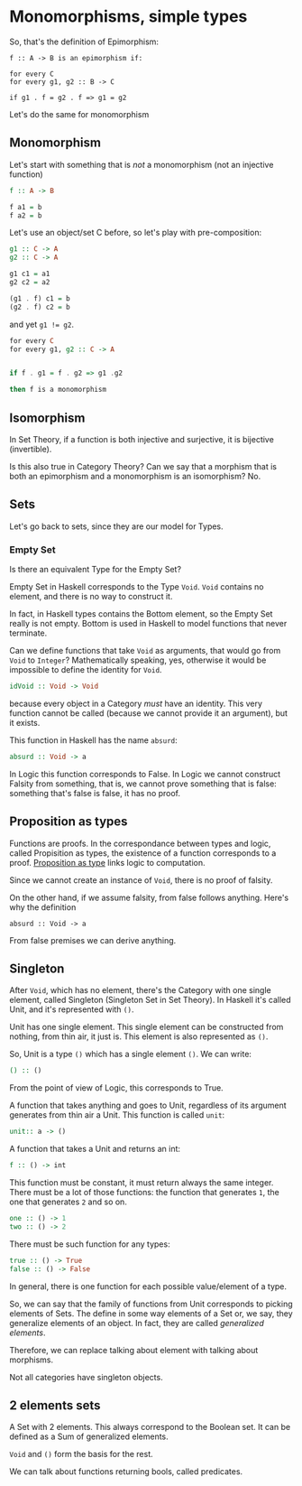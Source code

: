 Monomorphisms, simple types
===========================

So, that's the definition of Epimorphism:

```haskel
f :: A -> B is an epimorphism if:

for every C
for every g1, g2 :: B -> C

if g1 . f = g2 . f => g1 = g2
```

Let's do the same for monomorphism

## Monomorphism
Let's start with something that is *not* a monomorphism (not an injective function)

```haskell
f :: A -> B

f a1 = b
f a2 = b
```

Let's use an object/set C before, so let's play with pre-composition:

```haskell
g1 :: C -> A
g2 :: C -> A

g1 c1 = a1
g2 c2 = a2

(g1 . f) c1 = b
(g2 . f) c2 = b
```

and yet `g1 != g2`.

```haskell
for every C
for every g1, g2 :: C -> A


if f . g1 = f . g2 => g1 .g2

then f is a monomorphism
```

## Isomorphism
In Set Theory, if a function is both injective and surjective, it is bijective (invertible).

Is this also true in Category Theory? Can we say that a morphism that is both an epimorphism and a monomorphism is an isomorphism? No.



## Sets
Let's go back to sets, since they are our model for Types.

### Empty Set
Is there an equivalent Type for the Empty Set?

Empty Set in Haskell corresponds to the Type `Void`. `Void` contains no element, and there is no way to construct it.

In fact, in Haskell types contains the Bottom element, so the Empty Set really is not empty. Bottom is used in Haskell to model functions that never terminate.

Can we define functions that take `Void` as arguments, that would go from `Void` to `Integer`? Mathematically speaking, yes, otherwise it would be impossible to define the identity for `Void`.


```haskell
idVoid :: Void -> Void
```

because every object in a Category *must* have an identity. This very function cannot be called (because we cannot provide it an argument), but it exists.

This function in Haskell has the name `absurd`:

```haskell
absurd :: Void -> a
```

In Logic this function corresponds to False. In Logic we cannot construct Falsity from something, that is, we cannot prove something that is false: something that's false is false, it has no proof.

## Proposition as types
Functions are proofs. In the correspondance between types and logic, called Propisition as types, the existence of a function corresponds to a proof. [Proposition as type](https://homepages.inf.ed.ac.uk/wadler/papers/propositions-as-types/propositions-as-types.pdf) links logic to computation. 

Since we cannot create an instance of `Void`, there is no proof of falsity.
 
On the other hand, if we assume falsity, from false follows anything. Here's why the definition 


```haskel
absurd :: Void -> a
```

From false premises we can derive anything.


## Singleton
After `Void`, which has no element, there's the Category with one single element, called Singleton (Singleton Set in Set Theory). In Haskell it's called Unit, and it's represented with `()`.

Unit has one single element. This single element can be constructed from nothing, from thin air, it just is. This element is also represented as `()`.

So, Unit is a type `()` which has a single element `()`. We can write:

```haskell
() :: ()
```

From the point of view of Logic, this corresponds to True. 

A function that takes anything and goes to Unit, regardless of its argument generates from thin air a Unit. This function is called `unit`:

```haskell
unit:: a -> ()
```

A function that takes a Unit and returns an int:

```haskell
f :: () -> int
```

This function must be constant, it must return always the same integer. There must be a lot of those functions: the function that generates `1`, the one that generates `2` and so on.

```haskell
one :: () -> 1
two :: () -> 2
```

There must be such function for any types:


```haskell
true :: () -> True
false :: () -> False
```

In general, there is one function for each possible value/element of a type.

So, we can say that the family of functions from Unit corresponds to picking elements of Sets. The define in some way elements of a Set or, we say, they generalize elements of an object. In fact, they are called *generalized elements*.

Therefore, we can replace talking about element with talking about morphisms.

Not all categories have singleton objects.


## 2 elements sets
A Set with 2 elements. This always correspond to the Boolean set. It can be defined as a Sum of generalized elements.

`Void` and `()` form the basis for the rest.

We can talk about functions returning bools, called predicates.
